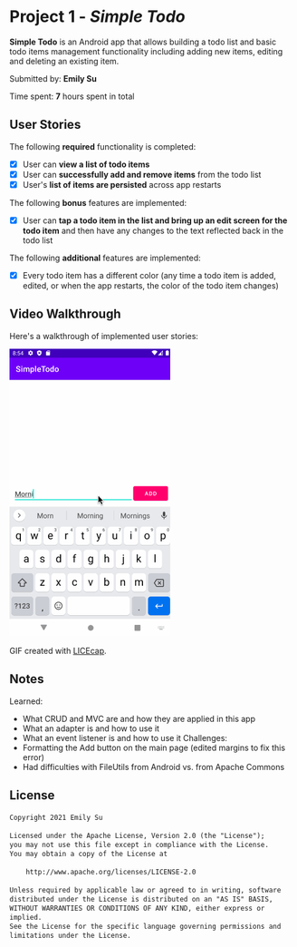 # Project 1 - *Simple Todo*

**Simple Todo** is an Android app that allows building a todo list and basic todo items management functionality including adding new items, editing and deleting an existing item.

Submitted by: **Emily Su**

Time spent: **7** hours spent in total

## User Stories

The following **required** functionality is completed:

* [x] User can **view a list of todo items**
* [x] User can **successfully add and remove items** from the todo list
* [x] User's **list of items are persisted** across app restarts

The following **bonus** features are implemented:

* [x] User can **tap a todo item in the list and bring up an edit screen for the todo item** and then have any changes to the text reflected back in the todo list

The following **additional** features are implemented:

* [x] Every todo item has a different color (any time a todo item is added, edited, or when the app restarts, the color of the todo item changes)

## Video Walkthrough

Here's a walkthrough of implemented user stories:

<img src='walkthrough.gif' title='Video Walkthrough' width='' alt='Video Walkthrough' />

GIF created with [LICEcap](https://www.cockos.com/licecap/).

## Notes
Learned:
- What CRUD and MVC are and how they are applied in this app
- What an adapter is and how to use it
- What an event listener is and how to use it
Challenges:
- Formatting the Add button on the main page (edited margins to fix this error)
- Had difficulties with FileUtils from Android vs. from Apache Commons

## License

    Copyright 2021 Emily Su

    Licensed under the Apache License, Version 2.0 (the "License");
    you may not use this file except in compliance with the License.
    You may obtain a copy of the License at

        http://www.apache.org/licenses/LICENSE-2.0

    Unless required by applicable law or agreed to in writing, software
    distributed under the License is distributed on an "AS IS" BASIS,
    WITHOUT WARRANTIES OR CONDITIONS OF ANY KIND, either express or implied.
    See the License for the specific language governing permissions and
    limitations under the License.
